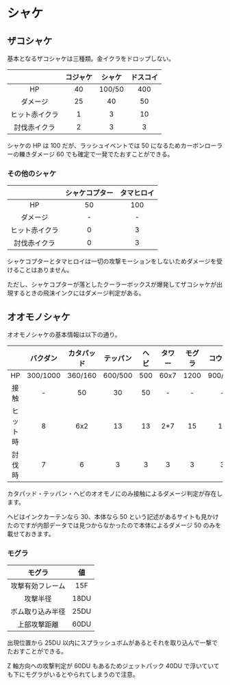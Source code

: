 # シャケ

## ザコシャケ

基本となるザコシャケは三種類。金イクラをドロップしない。

|                | コジャケ | シャケ | ドスコイ |
| :------------: | :------: | :----: | :------: |
|       HP       |    40    | 100/50 |   400    |
|    ダメージ    |    25    |   40   |    50    |
| ヒット赤イクラ |    1     |   3    |    10    |
|  討伐赤イクラ  |    2     |   3    |    3     |

シャケの HP は 100 だが、ラッシュイベントでは 50 になるためカーボンローラーの轢きダメージ 60 でも確定で一発でたおすことができる。

### その他のシャケ

|                | シャケコプター | タマヒロイ |
| :------------: | :------------: | :--------: |
|       HP       |       50       |    100     |
|    ダメージ    |       -        |     -      |
| ヒット赤イクラ |       0        |     3      |
|  討伐赤イクラ  |       0        |     3      |

シャケコプターとタマヒロイは一切の攻撃モーションをしないためダメージを受けることはありません。

ただし、シャケコプターが落としたクーラーボックスが爆発してザコシャケが出現するときの飛沫インクにはダメージ判定がある。

## オオモノシャケ

オオモノシャケの基本情報は以下の通り。

|          | バクダン | カタパッド | テッパン | ヘビ | タワー | モグラ | コウモリ |
| :------: | :------: | :--------: | :------: | :--: | :----: | :----: | :------: |
|    HP    | 300/1000 |  360/160   | 600/500  | 500  |  60x7  |  1200  | 900/100  |
|   接触   |    -     |     50     |    30    |  50  |   -    |   -    |    -     |
| ヒット時 |    8     |    6x2     |    13    |  13  |  2\*7  |   15   |    18    |
|  討伐時  |    7     |     6      |    3     |  3   |   3    |   3    |    3     |

カタパッド・テッパン・ヘビのオオモノにのみ接触によるダメージ判定が存在します。

ヘビはインクカーテンなら 30、本体なら 50 という記述があるサイトも見かけたのですが内部データでは見つからなかったので本体によるダメージ 50 のみを載せておきます。

### モグラ

|      モグラ      |  値  |
| :--------------: | :--: |
| 攻撃有効フレーム | 15F  |
|     攻撃半径     | 18DU |
| ボム取り込み半径 | 25DU |
|   上部攻撃距離   | 60DU |

出現位置から 25DU 以内にスプラッシュボムがあるとそれを取り込んで一撃でたおすことができる。

Z 軸方向への攻撃判定が 60DU もあるためジェットパック 40DU で浮いていても下にモグラがいるとやられてしまうので注意。
